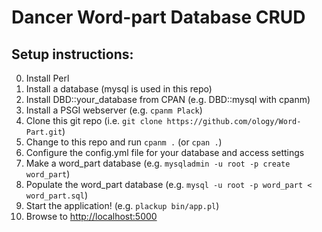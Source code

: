 # Dancer Word-part Database CRUD

## Setup instructions:

0. Install Perl
1. Install a database (mysql is used in this repo)
2. Install DBD::your_database from CPAN  (e.g. DBD::mysql with cpanm)
3. Install a PSGI webserver  (e.g. `cpanm Plack`)
4. Clone this git repo  (i.e. `git clone https://github.com/ology/Word-Part.git`)
5. Change to this repo and run `cpanm .`  (or `cpan .`)
6. Configure the config.yml file for your database and access settings
7. Make a word_part database  (e.g. `mysqladmin -u root -p create word_part`)
8. Populate the word_part database  (e.g. `mysql -u root -p word_part < word_part.sql`)
9. Start the application!  (e.g. `plackup bin/app.pl`)
10. Browse to [http://localhost:5000](http://localhost:5000)
